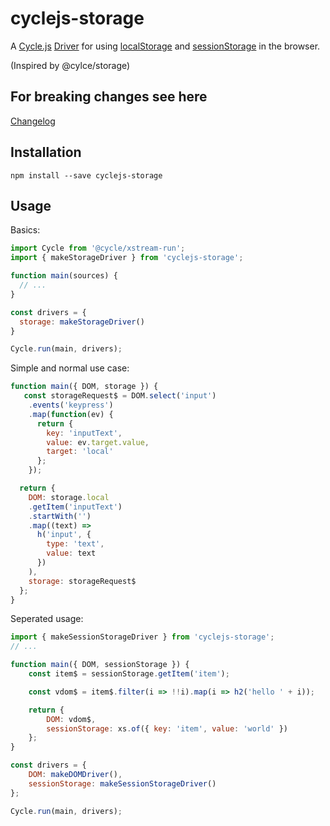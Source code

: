 # cyclejs-storage

A [Cycle.js](http://cycle.js.org) [Driver](http://cycle.js.org/drivers.html) for using
[localStorage](https://developer.mozilla.org/en-US/docs/Web/API/Window/localStorage) and
[sessionStorage](https://developer.mozilla.org/en-US/docs/Web/API/Window/sessionStorage)
 in the browser.

(Inspired by @cylce/storage)

## For breaking changes see here

[Changelog](CHANGELOG.md)

## Installation

```
npm install --save cyclejs-storage
```

## Usage

Basics:

```js
import Cycle from '@cycle/xstream-run';
import { makeStorageDriver } from 'cyclejs-storage';

function main(sources) {
  // ...
}

const drivers = {
  storage: makeStorageDriver()
}

Cycle.run(main, drivers);
```

Simple and normal use case:

```js
function main({ DOM, storage }) {
   const storageRequest$ = DOM.select('input')
    .events('keypress')
    .map(function(ev) {
      return {
        key: 'inputText',
        value: ev.target.value,
        target: 'local'
      };
    });

  return {
    DOM: storage.local
    .getItem('inputText')
    .startWith('')
    .map((text) =>
      h('input', {
        type: 'text',
        value: text
      })
    ),
    storage: storageRequest$
  };
}
```

Seperated usage:

```js
import { makeSessionStorageDriver } from 'cyclejs-storage';
// ...

function main({ DOM, sessionStorage }) {
    const item$ = sessionStorage.getItem('item');

    const vdom$ = item$.filter(i => !!i).map(i => h2('hello ' + i));

    return {
        DOM: vdom$,
        sessionStorage: xs.of({ key: 'item', value: 'world' })
    };
}

const drivers = {
    DOM: makeDOMDriver(),
    sessionStorage: makeSessionStorageDriver()
};

Cycle.run(main, drivers);
```
